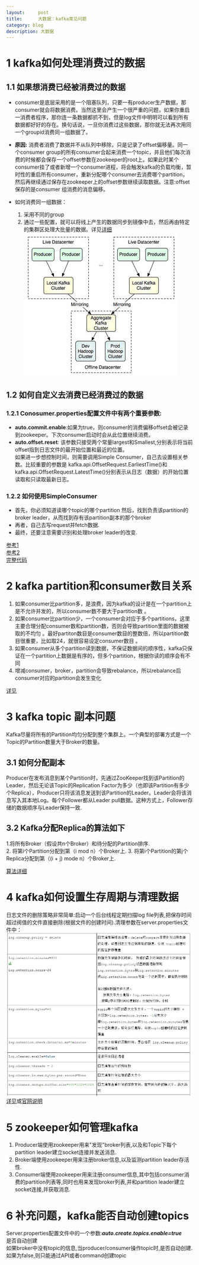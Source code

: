```yaml
---
layout:     post
title:      大数据：kafka常见问题
category: blog
description: 大数据
---    
```


# 1 kafka如何处理消费过的数据    

## 1.1 	如果想消费已经被消费过的数据    
    
   + consumer是底层采用的是一个阻塞队列，只要一有producer生产数据，那consumer就会将数据消费。当然这里会产生一个很严重的问题，如果你重启一消费者程序，那你连一条数据都抓不到，但是log文件中明明可以看到所有数据都好好的存在。换句话说，一旦你消费过这些数据，那你就无法再次用同一个groupid消费同一组数据了。    
   
   + **原因:** 消费者消费了数据并不从队列中移除，只是记录了offset偏移量。同一个consumer group的所有consumer合起来消费一个topic，并且他们每次消费的时候都会保存一个offset参数在zookeeper的root上。如果此时某个consumer挂了或者新增一个consumer进程，将会触发kafka的负载均衡，暂时性的重启所有consumer，重新分配哪个consumer去消费哪个partition，然后再继续通过保存在zookeeper上的offset参数继续读取数据。注意:offset保存的是consumer 组消费的消息偏移。    
   + 如何消费同一组数据：
     1. 采用不同的group
     2. 通过一些配置，就可以将线上产生的数据同步到镜像中去，然后再由特定的集群区处理大批量的数据。详见[详细](http://my.oschina.net/ielts0909/blog/110280)
     ![图片](/images/blog/kafka-question1.jpg)

## 1.2	如何自定义去消费已经消费过的数据
    
###  1.2.1 Conosumer.properties配置文件中有两个重要参数:    
   + **auto.commit.enable**:如果为true，则consumer的消费偏移offset会被记录到zookeeper。下次consumer启动时会从此位置继续消费。
   + **auto.offset.reset**: 该参数只接受两个常量largest和Smallest,分别表示将当前offset指到日志文件的最开始位置和最近的位置。    
    如果进一步想控制时间，则需要调用Simple Consumer，自己去设置相关参数。比较重要的参数是 kafka.api.OffsetRequest.EarliestTime()和kafka.api.OffsetRequest.LatestTime()分别表示从日志（数据）的开始位置读取和只读取最新日志。
### 1.2.2 如何使用SimpleConsumer     
  + 首先，你必须知道读哪个topic的哪个partition 
然后，找到负责该partition的broker leader，从而找到存有该partition副本的那个broker    
  + 再者，自己去写request并fetch数据.      
  + 最终，还要注意需要识别和处理broker leader的改变.    
  
  [参考1](http://stackoverflow.com/questions/14935755/how-to-get-data-from-old-offset-point-in-kafka)    
  [参考2](https://cwiki.apache.org/confluence/display/KAFKA/Committing+and+fetching+consumer+offsets+in+Kafka)     
  [完整代码](https://cwiki.apache.org/confluence/display/KAFKA/0.8.0+SimpleConsumer+Example)        

#  2 kafka partition和consumer数目关系
   1. 如果consumer比partition多，是浪费，因为kafka的设计是在一个partition上是不允许并发的，所以consumer数不要大于partition数 。
   2. 如果consumer比partition少，一个consumer会对应于多个partitions，这里主要合理分配consumer数和partition数，否则会导致partition里面的数据被取的不均匀 。最好partiton数目是consumer数目的整数倍，所以partition数目很重要，比如取24，就很容易设定consumer数目 。
   3. 如果consumer从多个partition读到数据，不保证数据间的顺序性，kafka只保证在一个partition上数据是有序的，但多个partition，根据你读的顺序会有不同 
   4. 增减consumer，broker，partition会导致rebalance，所以rebalance后consumer对应的partition会发生变化    
   
  [详见](http://www.cnblogs.com/fxjwind/p/3794255.html)     

# 3 kafka topic 副本问题

   Kafka尽量将所有的Partition均匀分配到整个集群上。一个典型的部署方式是一个Topic的Partition数量大于Broker的数量。    
   
## 3.1 	如何分配副本
   Producer在发布消息到某个Partition时，先通过ZooKeeper找到该Partition的Leader，然后无论该Topic的Replication Factor为多少（也即该Partition有多少个Replica），Producer只将该消息发送到该Partition的Leader。Leader会将该消息写入其本地Log。每个Follower都从Leader pull数据。这种方式上，Follower存储的数据顺序与Leader保持一致.    
   
## 3.2 Kafka分配Replica的算法如下    
   1.将所有Broker（假设共n个Broker）和待分配的Partition排序.    
   2. 将第i个Partition分配到第（i mod n）个Broker上.
   3. 将第i个Partition的第j个Replica分配到第（(i + j) mode n）个Broker上.
    
   [算法详细](http://www.haokoo.com/internet/2877400.html)    

# 4 kafka如何设置生存周期与清理数据
  日志文件的删除策略非常简单:启动一个后台线程定期扫描log file列表,把保存时间超过阀值的文件直接删除(根据文件的创建时间).清理参数在server.properties文件中：
  ![](/images/blog/kafka-question2.jpg)    
  [详见](http://blog.csdn.net/lizhitao/article/details/25667831)或[官网说明](http://kafka.apache.org/documentation.html)    
  
# 5 zookeeper如何管理kafka    
  1. Producer端使用zookeeper用来"发现"broker列表,以及和Topic下每个partition leader建立socket连接并发送消息.
  2. Broker端使用zookeeper用来注册broker信息,以及监测partition leader存活性.
  3. Consumer端使用zookeeper用来注册consumer信息,其中包括consumer消费的partition列表等,同时也用来发现broker列表,并和partition leader建立socket连接,并获取消息.    
     

# 6 补充问题，kafka能否自动创建topics
  Server.properties配置文件中的一个参数:***auto.create.topics.enable=true***    
  是否自动创建    
  如果broker中没有topic的信息,当producer/consumer操作topic时,是否自动创建.  
  如果为false,则只能通过API或者command创建topic  

  
